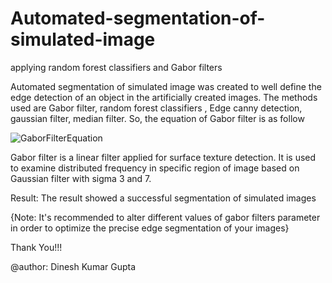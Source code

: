 # Automated-segmentation-of-simulated-image
applying random forest classifiers and Gabor filters

Automated segmentation of simulated image was created to well define the edge detection of an object in
the artificially created images. The methods used are Gabor filter, random forest classifiers , Edge canny detection, gaussian filter, median filter.
So, the equation of Gabor filter is as follow 


 
![GaborFilterEquation](https://user-images.githubusercontent.com/92668089/198814967-adcb551b-5208-41df-8ee5-51d093cc91b1.png)

Gabor filter is a linear filter applied for surface texture detection. It is used to examine distributed frequency in specific region of image 
based on Gaussian filter with sigma 3 and 7.



Result: The result showed a successful segmentation of simulated images

{Note: It's recommended to alter different values of gabor filters parameter in order to optimize the precise edge segmentation of your images}

Thank You!!!

@author: Dinesh Kumar Gupta
